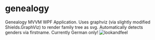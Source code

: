 # genealogy
Genealogy MVVM WPF Application. Uses graphviz (via slightly modified Shields.GraphViz) to render family tree as svg. Automatically detects genders via firstname. Currently German only!
![lookandfeel](https://user-images.githubusercontent.com/10122382/38218739-14f8956e-36d3-11e8-8670-fb95374c85df.JPG)
